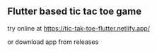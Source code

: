 ## Flutter based tic tac toe game

try online at https://tic-tak-toe-flutter.netlify.app/

or download app from releases
